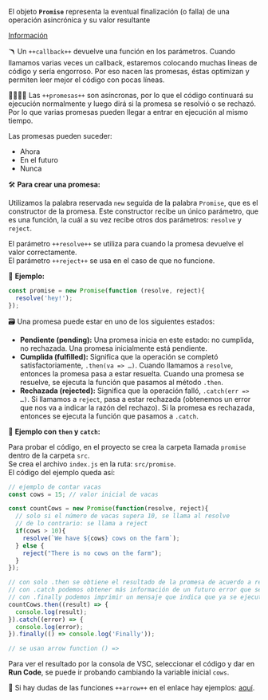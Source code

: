 El objeto **`Promise`** representa la eventual finalización (o falla) de una operación asincrónica y su valor resultante

[Información](https://developer.mozilla.org/es/docs/Web/JavaScript/Reference/Global_Objects/Promise)

🪃 Un `++callback++` devuelve una función en los parámetros. Cuando llamamos varias veces un callback, estaremos colocando muchas líneas de código y sería engorroso. Por eso nacen las promesas, éstas optimizan y permiten leer mejor el código con pocas líneas.

🫱🏼‍🫲🏾 Las `++promesas++` son asíncronas, por lo que el código continuará su ejecución normalmente y luego dirá si la promesa se resolvió o se rechazó. Por lo que varias promesas pueden llegar a entrar en ejecución al mismo tiempo.

Las promesas pueden suceder:

- Ahora
- En el futuro
- Nunca

🛠️ **Para crear una promesa:**

Utilizamos la palabra reservada `new` seguida de la palabra `Promise`, que es el constructor de la promesa. Este constructor recibe un único parámetro, que es una función, la cuál a su vez recibe otros dos parámetros: `resolve` y `reject`.

El parámetro `++resolve++` se utiliza para cuando la promesa devuelve el valor correctamente.  
El parámetro `++reject++` se usa en el caso de que no funcione.

📝 **Ejemplo:**

```javascript
const promise = new Promise(function (resolve, reject){
  resolve('hey!');
});
```

🗃️ Una promesa puede estar en uno de los siguientes estados:

- **Pendiente (pending):** Una promesa inicia en este estado: no cumplida, no rechazada. Una promesa inicialmente está pendiente.
- **Cumplida (fulfilled):** Significa que la operación se completó satisfactoriamente, `.then(va => …)`. Cuando llamamos a `resolve`, entonces la promesa pasa a estar resuelta. Cuando una promesa se resuelve, se ejecuta la función que pasamos al método `.then`.
- **Rechazada (rejected):** Significa que la operación falló, `.catch(err => …)`. Si llamamos a `reject`, pasa a estar rechazada (obtenemos un error que nos va a indicar la razón del rechazo). Si la promesa es rechazada, entonces se ejecuta la función que pasamos a `.catch`.

📝 **Ejemplo con `then` y `catch`:**

Para probar el código, en el proyecto se crea la carpeta llamada `promise` dentro de la carpeta `src`.  
Se crea el archivo `index.js` en la ruta: `src/promise`.  
El código del ejemplo queda así:

```javascript
// ejemplo de contar vacas
const cows = 15; // valor inicial de vacas

const countCows = new Promise(function(resolve, reject){
  // solo si el número de vacas supera 10, se llama al resolve
  // de lo contrario: se llama a reject
  if(cows > 10){
    resolve(`We have ${cows} cows on the farm`);
  } else {
    reject("There is no cows on the farm");
  }
});

// con solo .then se obtiene el resultado de la promesa de acuerdo a resolve o reject
// con .catch podemos obtener más información de un futuro error que se presente
// con .finally podemos imprimir un mensaje que indica que ya se ejecutó la promesa
countCows.then((result) => {
  console.log(result);
}).catch((error) => {
  console.log(error);
}).finally(() => console.log('Finally'));

// se usan arrow function () =>
```

Para ver el resultado por la consola de VSC, seleccionar el código y dar en **Run Code**, se puede ir probando cambiando la variable inicial `cows`.

🏹 Si hay dudas de las funciones `++arrow++` en el enlace hay ejemplos: [aquí](#).

